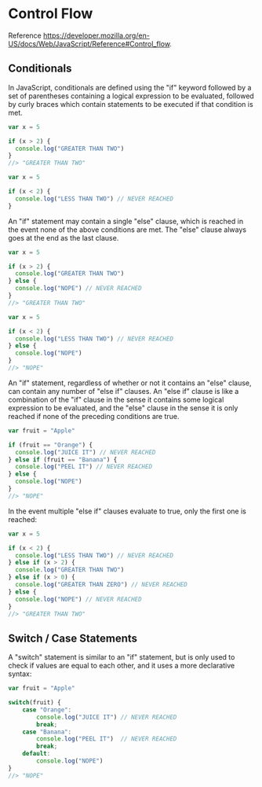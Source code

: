 # Control Flow

Reference https://developer.mozilla.org/en-US/docs/Web/JavaScript/Reference#Control_flow.

## Conditionals

In JavaScript, conditionals are defined using the "if" keyword followed by a set of parentheses containing a logical expression to be evaluated, followed by curly braces which contain statements to be executed if that condition is met.

```` js
var x = 5

if (x > 2) {
  console.log("GREATER THAN TWO")
}
//> "GREATER THAN TWO"
````

```` js
var x = 5

if (x < 2) {
  console.log("LESS THAN TWO") // NEVER REACHED
}
````

An "if" statement may contain a single "else" clause, which is reached in the event none of the above conditions are met. The "else" clause always goes at the end as the last clause.

```` js
var x = 5

if (x > 2) {
  console.log("GREATER THAN TWO")
} else {
  console.log("NOPE") // NEVER REACHED
}
//> "GREATER THAN TWO"
````

````js
var x = 5

if (x < 2) {
  console.log("LESS THAN TWO") // NEVER REACHED
} else {
  console.log("NOPE")
}
//> "NOPE"
````


An "if" statement, regardless of whether or not it contains an "else" clause, can contain any number of "else if" clauses. An "else if" clause is like a combination of the "if" clause in the sense it contains some logical expression to be evaluated, and the "else" clause in the sense it is only reached if none of the preceding conditions are true.


```` js
var fruit = "Apple"

if (fruit == "Orange") {
  console.log("JUICE IT") // NEVER REACHED
} else if (fruit == "Banana") {
  console.log("PEEL IT") // NEVER REACHED
} else {
  console.log("NOPE")
}
//> "NOPE"
````


In the event multiple "else if" clauses evaluate to true, only the first one is reached:

```` js
var x = 5

if (x < 2) {
  console.log("LESS THAN TWO") // NEVER REACHED
} else if (x > 2) {
  console.log("GREATER THAN TWO")
} else if (x > 0) {
  console.log("GREATER THAN ZERO") // NEVER REACHED
} else {
  console.log("NOPE") // NEVER REACHED
}
//> "GREATER THAN TWO"
````

## Switch / Case Statements

A "switch" statement is similar to an "if" statement, but is only used to check if values are equal to each other, and it uses a more declarative syntax:

```` js
var fruit = "Apple"

switch(fruit) {
    case "Orange":
        console.log("JUICE IT") // NEVER REACHED
        break;
    case "Banana":
        console.log("PEEL IT")  // NEVER REACHED
        break;
    default:
        console.log("NOPE")
}
//> "NOPE"
````
